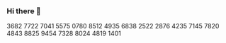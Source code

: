 ### Hi there 👋

3682 7722
7041 5575
0780 8512
4935 6838
2522 2876
4235 7145
7820 4843
8825 9454
7328 8024
4819 1401

<!--
**arundaspurayil/arundaspurayil** is a ✨ _special_ ✨ repository because its `README.md` (this file) appears on your GitHub profile.

Here are some ideas to get you started:

- 🔭 I’m currently working on ...
- 🌱 I’m currently learning ...
- 👯 I’m looking to collaborate on ...
- 🤔 I’m looking for help with ...
- 💬 Ask me about ...
- 📫 How to reach me: ...
- 😄 Pronouns: ...
- ⚡ Fun fact: ...
-->
